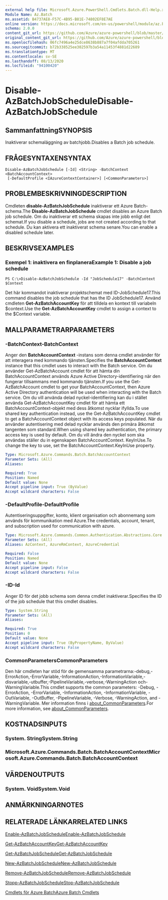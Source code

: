 ```yaml
---
external help file: Microsoft.Azure.PowerShell.Cmdlets.Batch.dll-Help.xml
Module Name: Az.Batch
ms.assetid: B4737AE8-F57C-4B95-B81E-74802EF8E7AE
online version: https://docs.microsoft.com/en-us/powershell/module/az.batch/disable-azbatchjobschedule
schema: 2.0.0
content_git_url: https://github.com/Azure/azure-powershell/blob/master/src/Batch/Batch/help/Disable-AzBatchJobSchedule.md
original_content_git_url: https://github.com/Azure/azure-powershell/blob/master/src/Batch/Batch/help/Disable-AzBatchJobSchedule.md
ms.openlocfilehash: 06fc7496a4e25dce8638b887a7f04afdda705261
ms.sourcegitcommit: b72b338525ee302597b3a54a11453f4881d22689
ms.translationtype: MT
ms.contentlocale: sv-SE
ms.lasthandoff: 08/13/2020
ms.locfileid: "94100420"
---
```

# <span data-ttu-id="3d979-101">Disable-AzBatchJobSchedule</span><span class="sxs-lookup"><span data-stu-id="3d979-101">Disable-AzBatchJobSchedule</span></span>

## <span data-ttu-id="3d979-102">Sammanfattning</span><span class="sxs-lookup"><span data-stu-id="3d979-102">SYNOPSIS</span></span>
<span data-ttu-id="3d979-103">Inaktiverar schemaläggning av batchjobb.</span><span class="sxs-lookup"><span data-stu-id="3d979-103">Disables a Batch job schedule.</span></span>

## <span data-ttu-id="3d979-104">FRÅGESYNTAXEN</span><span class="sxs-lookup"><span data-stu-id="3d979-104">SYNTAX</span></span>

```
Disable-AzBatchJobSchedule [-Id] <String> -BatchContext <BatchAccountContext>
 [-DefaultProfile <IAzureContextContainer>] [<CommonParameters>]
```

## <span data-ttu-id="3d979-105">PROBLEMBESKRIVNING</span><span class="sxs-lookup"><span data-stu-id="3d979-105">DESCRIPTION</span></span>
<span data-ttu-id="3d979-106">Cmdleten **disable-AzBatchJobSchedule** inaktiverar ett Azure Batch-schema.</span><span class="sxs-lookup"><span data-stu-id="3d979-106">The **Disable-AzBatchJobSchedule** cmdlet disables an Azure Batch job schedule.</span></span>
<span data-ttu-id="3d979-107">Om du inaktiverar ett schema skapas inte jobb enligt det schemat.</span><span class="sxs-lookup"><span data-stu-id="3d979-107">If you disable a schedule, jobs are not created according to that schedule.</span></span>
<span data-ttu-id="3d979-108">Du kan aktivera ett inaktiverat schema senare.</span><span class="sxs-lookup"><span data-stu-id="3d979-108">You can enable a disabled schedule later.</span></span>

## <span data-ttu-id="3d979-109">BESKRIVS</span><span class="sxs-lookup"><span data-stu-id="3d979-109">EXAMPLES</span></span>

### <span data-ttu-id="3d979-110">Exempel 1: inaktivera en finplanera</span><span class="sxs-lookup"><span data-stu-id="3d979-110">Example 1: Disable a job schedule</span></span>
```
PS C:\>Disable-AzBatchJobSchedule -Id "JobSchedule17" -BatchContext $Context
```

<span data-ttu-id="3d979-111">Det här kommandot inaktiverar projektschemat med ID-JobSchedule17.</span><span class="sxs-lookup"><span data-stu-id="3d979-111">This command disables the job schedule that has the ID JobSchedule17.</span></span>
<span data-ttu-id="3d979-112">Använd cmdleten **Get-AzBatchAccountKey** för att tilldela en kontext till variabeln $context.</span><span class="sxs-lookup"><span data-stu-id="3d979-112">Use the **Get-AzBatchAccountKey** cmdlet to assign a context to the $Context variable.</span></span>

## <span data-ttu-id="3d979-113">MALLPARAMETRAR</span><span class="sxs-lookup"><span data-stu-id="3d979-113">PARAMETERS</span></span>

### <span data-ttu-id="3d979-114">-BatchContext</span><span class="sxs-lookup"><span data-stu-id="3d979-114">-BatchContext</span></span>
<span data-ttu-id="3d979-115">Anger den **BatchAccountContext** -instans som denna cmdlet använder för att interagera med kommando tjänsten.</span><span class="sxs-lookup"><span data-stu-id="3d979-115">Specifies the **BatchAccountContext** instance that this cmdlet uses to interact with the Batch service.</span></span>
<span data-ttu-id="3d979-116">Om du använder Get-AzBatchAccount cmdlet för att hämta din BatchAccountContext används Azure Active Directory-identifiering när den fungerar tillsammans med kommando tjänsten.</span><span class="sxs-lookup"><span data-stu-id="3d979-116">If you use the Get-AzBatchAccount cmdlet to get your BatchAccountContext, then Azure Active Directory authentication will be used when interacting with the Batch service.</span></span> <span data-ttu-id="3d979-117">Om du vill använda delad nyckel-identifiering kan du i stället använda Get-AzBatchAccountKey cmdlet för att hämta ett BatchAccountContext-objekt med dess åtkomst nycklar ifyllda.</span><span class="sxs-lookup"><span data-stu-id="3d979-117">To use shared key authentication instead, use the Get-AzBatchAccountKey cmdlet to get a BatchAccountContext object with its access keys populated.</span></span> <span data-ttu-id="3d979-118">När du använder autentisering med delad nycklar används den primära åtkomst tangenten som standard.</span><span class="sxs-lookup"><span data-stu-id="3d979-118">When using shared key authentication, the primary access key is used by default.</span></span> <span data-ttu-id="3d979-119">Om du vill ändra den nyckel som ska användas ställer du in egenskapen BatchAccountContext. KeyInUse.</span><span class="sxs-lookup"><span data-stu-id="3d979-119">To change the key to use, set the BatchAccountContext.KeyInUse property.</span></span>

```yaml
Type: Microsoft.Azure.Commands.Batch.BatchAccountContext
Parameter Sets: (All)
Aliases:

Required: True
Position: Named
Default value: None
Accept pipeline input: True (ByValue)
Accept wildcard characters: False
```

### <span data-ttu-id="3d979-120">-DefaultProfile</span><span class="sxs-lookup"><span data-stu-id="3d979-120">-DefaultProfile</span></span>
<span data-ttu-id="3d979-121">Autentiseringsuppgifter, konto, klient organisation och abonnemang som används för kommunikation med Azure.</span><span class="sxs-lookup"><span data-stu-id="3d979-121">The credentials, account, tenant, and subscription used for communication with azure.</span></span>

```yaml
Type: Microsoft.Azure.Commands.Common.Authentication.Abstractions.Core.IAzureContextContainer
Parameter Sets: (All)
Aliases: AzContext, AzureRmContext, AzureCredential

Required: False
Position: Named
Default value: None
Accept pipeline input: False
Accept wildcard characters: False
```

### <span data-ttu-id="3d979-122">-ID</span><span class="sxs-lookup"><span data-stu-id="3d979-122">-Id</span></span>
<span data-ttu-id="3d979-123">Anger ID för det jobb schema som denna cmdlet inaktiverar.</span><span class="sxs-lookup"><span data-stu-id="3d979-123">Specifies the ID of the job schedule that this cmdlet disables.</span></span>

```yaml
Type: System.String
Parameter Sets: (All)
Aliases:

Required: True
Position: 0
Default value: None
Accept pipeline input: True (ByPropertyName, ByValue)
Accept wildcard characters: False
```

### <span data-ttu-id="3d979-124">CommonParameters</span><span class="sxs-lookup"><span data-stu-id="3d979-124">CommonParameters</span></span>
<span data-ttu-id="3d979-125">Den här cmdleten har stöd för de gemensamma parametrarna:-debug,-ErrorAction,-ErrorVariable,-InformationAction,-InformationVariable,-disvariable,-utbuffer,-PipelineVariable,-verbose,-WarningAction och-WarningVariable.</span><span class="sxs-lookup"><span data-stu-id="3d979-125">This cmdlet supports the common parameters: -Debug, -ErrorAction, -ErrorVariable, -InformationAction, -InformationVariable, -OutVariable, -OutBuffer, -PipelineVariable, -Verbose, -WarningAction, and -WarningVariable.</span></span> <span data-ttu-id="3d979-126">Mer information finns i [about_CommonParameters](http://go.microsoft.com/fwlink/?LinkID=113216).</span><span class="sxs-lookup"><span data-stu-id="3d979-126">For more information, see [about_CommonParameters](http://go.microsoft.com/fwlink/?LinkID=113216).</span></span>

## <span data-ttu-id="3d979-127">KOSTNADS</span><span class="sxs-lookup"><span data-stu-id="3d979-127">INPUTS</span></span>

### <span data-ttu-id="3d979-128">System. String</span><span class="sxs-lookup"><span data-stu-id="3d979-128">System.String</span></span>

### <span data-ttu-id="3d979-129">Microsoft.Azure.Commands.Batch.BatchAccountContext</span><span class="sxs-lookup"><span data-stu-id="3d979-129">Microsoft.Azure.Commands.Batch.BatchAccountContext</span></span>

## <span data-ttu-id="3d979-130">VÄRDEN</span><span class="sxs-lookup"><span data-stu-id="3d979-130">OUTPUTS</span></span>

### <span data-ttu-id="3d979-131">System. Void</span><span class="sxs-lookup"><span data-stu-id="3d979-131">System.Void</span></span>

## <span data-ttu-id="3d979-132">ANMÄRKNINGAR</span><span class="sxs-lookup"><span data-stu-id="3d979-132">NOTES</span></span>

## <span data-ttu-id="3d979-133">RELATERADE LÄNKAR</span><span class="sxs-lookup"><span data-stu-id="3d979-133">RELATED LINKS</span></span>

[<span data-ttu-id="3d979-134">Enable-AzBatchJobSchedule</span><span class="sxs-lookup"><span data-stu-id="3d979-134">Enable-AzBatchJobSchedule</span></span>](./Enable-AzBatchJobSchedule.md)

[<span data-ttu-id="3d979-135">Get-AzBatchAccountKey</span><span class="sxs-lookup"><span data-stu-id="3d979-135">Get-AzBatchAccountKey</span></span>](./Get-AzBatchAccountKey.md)

[<span data-ttu-id="3d979-136">Get-AzBatchJobSchedule</span><span class="sxs-lookup"><span data-stu-id="3d979-136">Get-AzBatchJobSchedule</span></span>](./Get-AzBatchJobSchedule.md)

[<span data-ttu-id="3d979-137">New-AzBatchJobSchedule</span><span class="sxs-lookup"><span data-stu-id="3d979-137">New-AzBatchJobSchedule</span></span>](./New-AzBatchJobSchedule.md)

[<span data-ttu-id="3d979-138">Remove-AzBatchJobSchedule</span><span class="sxs-lookup"><span data-stu-id="3d979-138">Remove-AzBatchJobSchedule</span></span>](./Remove-AzBatchJobSchedule.md)

[<span data-ttu-id="3d979-139">Stopp-AzBatchJobSchedule</span><span class="sxs-lookup"><span data-stu-id="3d979-139">Stop-AzBatchJobSchedule</span></span>](./Stop-AzBatchJobSchedule.md)

[<span data-ttu-id="3d979-140">Cmdlets för Azure Batch</span><span class="sxs-lookup"><span data-stu-id="3d979-140">Azure Batch Cmdlets</span></span>](/powershell/module/az.batch)


